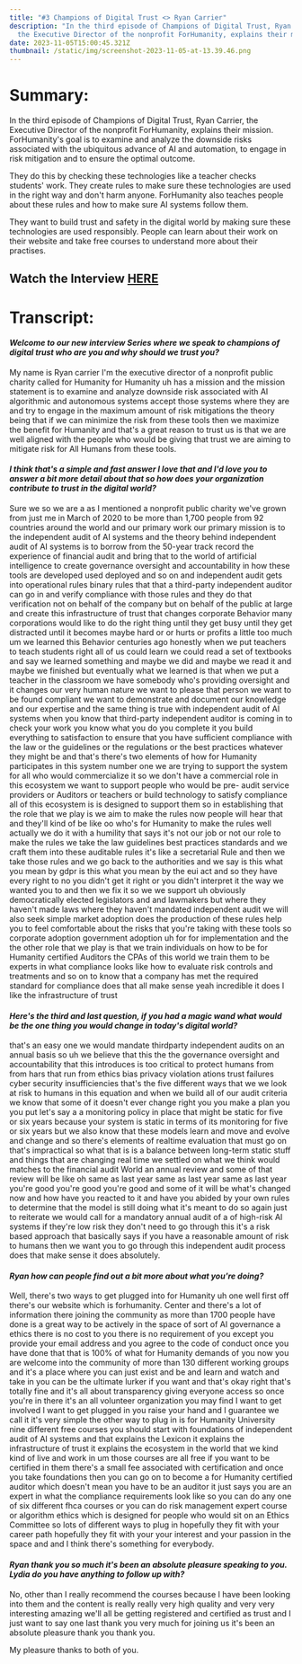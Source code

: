 ```yaml
---
title: "#3 Champions of Digital Trust <> Ryan Carrier"
description: "In the third episode of Champions of Digital Trust, Ryan Carrier,
  the Executive Director of the nonprofit ForHumanity, explains their mission. "
date: 2023-11-05T15:00:45.321Z
thumbnail: /static/img/screenshot-2023-11-05-at-13.39.46.png
---
```

# Summary:

In the third episode of Champions of Digital Trust, Ryan Carrier, the Executive Director of the nonprofit ForHumanity, explains their mission. ForHumanity's goal is to examine and analyze the downside risks associated with the ubiquitous advance of AI and automation, to engage in risk mitigation and to ensure the optimal outcome. 

They do this by checking these technologies like a teacher checks students' work. They create rules to make sure these technologies are used in the right way and don't harm anyone. ForHumanity also teaches people about these rules and how to make sure AI systems follow them. 

They want to build trust and safety in the digital world by making sure these technologies are used responsibly. People can learn about their work on their website and take free courses to understand more about their practises.

## W﻿atch the Interview [HERE](https://youtu.be/xvEgPOjML_4)

# Transcript:

#### *Welcome to our new interview Series where we speak to champions of digital trust who are you and why should we trust you?*

My name is Ryan carrier I'm the executive director of a nonprofit public charity called for Humanity for Humanity uh has a mission and the mission statement is to examine and analyze downside risk associated with AI algorithmic and autonomous systems accept those systems where they are and try to engage in the maximum amount of risk mitigations the theory being that if we can minimize the risk from these tools then we maximize the benefit for Humanity and that's a great reason to trust us is that we are well aligned with the people who would be giving that trust we are aiming to mitigate risk for All Humans from these tools. 

#### *I think that's a simple and fast answer I love that and I'd love you to answer a bit more detail about that so how does your organization contribute to trust in the digital world?*

Sure we so we are a as I mentioned a nonprofit public charity we've grown from just me in March of 2020 to be more than 1,700 people from 92 countries around the world and our primary work our primary mission is to the independent audit of AI systems and the theory behind independent audit of AI systems is to borrow from the 50-year track record the experience of financial audit and bring that to the world of artificial intelligence to create governance oversight and accountability in how these tools are developed used deployed and so on and independent audit gets into operational rules binary rules that that a third-party independent auditor can go in and verify compliance with those rules and they do that verification not on behalf of the company but on behalf of the public at large and create this infrastructure of trust that changes corporate Behavior many corporations would like to do the right thing until they get busy until they get distracted until it becomes maybe hard or or hurts or profits a little too much um we learned this Behavior centuries ago honestly when we put teachers to teach students right all of us could learn we could read a set of textbooks and say we learned something and maybe we did and maybe we read it and maybe we finished but eventually what we learned is that when we put a teacher in the classroom we have somebody who's providing oversight and it changes our very human nature we want to please that person we want to be found compliant we want to demonstrate and document our knowledge and our expertise and the same thing is true with independent audit of AI systems when you know that third-party independent auditor is coming in to check your work you know what you do you complete it you build everything to satisfaction to ensure that you have sufficient compliance with the law or the guidelines or the regulations or the best practices whatever they might be and that's there's two elements of how for Humanity participates in this system number one we are trying to support the system for all who would commercialize it so we don't have a commercial role in this ecosystem we want to support people who would be pre- audit service providers or Auditors or teachers or build technology to satisfy compliance all of this ecosystem is is designed to support them so in establishing that the role that we play is we aim to make the rules now people will hear that and they'll kind of be like oo who's for Humanity to make the rules well actually we do it with a humility that says it's not our job or not our role to make the rules we take the law guidelines best practices standards and we craft them into these auditable rules it's like a secretarial Rule and then we take those rules and we go back to the authorities and we say is this what you mean by gdpr is this what you mean by the eui act and so they have every right to no you didn't get it right or you didn't interpret it the way we wanted you to and then we fix it so we we support uh obviously democratically elected legislators and and lawmakers but where they haven't made laws where they haven't mandated independent audit we will also seek simple market adoption does the production of these rules help you to feel comfortable about the risks that you're taking with these tools so corporate adoption government adoption uh for for implementation and the the other role that we play is that we train individuals on how to be for Humanity certified Auditors the CPAs of this world we train them to be experts in what compliance looks like how to evaluate risk controls and treatments and so on to know that a company has met the required standard for compliance does that all make sense yeah incredible it does I like the infrastructure of trust 

#### *Here's the third and last question, if you had a magic wand what would be the one thing you would change in today's digital world?* 

that's an easy one we would mandate thirdparty independent audits on an annual basis so uh we believe that this the the governance oversight and accountability that this introduces is too critical to protect humans from from hars that run from ethics bias privacy violation ations trust failures cyber security insufficiencies that's the five different ways that we we look at risk to humans in this equation and when we build all of our audit criteria we know that some of it doesn't ever change right you you make a plan you you put let's say a a monitoring policy in place that might be static for five or six years because your system is static in terms of its monitoring for five or six years but we also know that these models learn and move and evolve and change and so there's elements of realtime evaluation that must go on that's impractical so what that is is a balance between long-term static stuff and things that are changing real time we settled on what we think would matches to the financial audit World an annual review and some of that review will be like oh same as last year same as last year same as last year you're good you're good you're good and some of it will be what's changed now and how have you reacted to it and have you abided by your own rules to determine that the model is still doing what it's meant to do so again just to reiterate we would call for a mandatory annual audit of a of high-risk AI systems if they're low risk they don't need to go through this it's a risk based approach that basically says if you have a reasonable amount of risk to humans then we want you to go through this independent audit process does that make sense it does absolutely.

#### *Ryan how can people find out a bit more about what you're doing?*

Well, there's two ways to get plugged into for Humanity uh one well first off there's our website which is forhumanity. Center and there's a lot of information there joining the community as more than 1700 people have done is a great way to be actively in the space of sort of AI governance a ethics there is no cost to you there is no requirement of you except you provide your email address and you agree to the code of conduct once you have done that that is 100% of what for Humanity demands of you now you are welcome into the community of more than 130 different working groups and it's a place where you can just exist and be and learn and watch and take in you can be the ultimate lurker if you want and that's okay right that's totally fine and it's all about transparency giving everyone access so once you're in there it's an all volunteer organization you may find I want to get involved I want to get plugged in you raise your hand and I guarantee we call it it's very simple the other way to plug in is for Humanity University nine different free courses you should start with foundations of independent audit of AI systems and that explains the Lexicon it explains the infrastructure of trust it explains the ecosystem in the world that we kind kind of live and work in um those courses are all free if you want to be certified in them there's a small fee associated with certification and once you take foundations then you can go on to become a for Humanity certified auditor which doesn't mean you have to be an auditor it just says you are an expert in what the compliance requirements look like so you can do any one of six different fhca courses or you can do risk management expert course or algorithm ethics which is designed for people who would sit on an Ethics Committee so lots of different ways to plug in hopefully they fit with your career path hopefully they fit with your your interest and your passion in the space and and I think there's something for everybody. 

#### *Ryan thank you so much it's been an absolute pleasure speaking to you. Lydia do you have anything to follow up with?*

No, other than I really recommend the courses because I have been looking into them and the content is really really very high quality and very very interesting amazing we'll all be getting registered and certified as trust and I just want to say one last thank you very much for joining us it's been an absolute pleasure thank you thank you. 

My pleasure thanks to both of you.